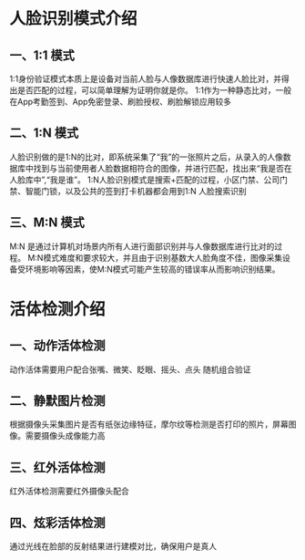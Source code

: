 # 人脸识别模式介绍

## 一、1:1 模式
  1:1身份验证模式本质上是设备对当前人脸与人像数据库进行快速人脸比对，并得出是否匹配的过程，可以简单理解为证明你就是你。
  1:1作为一种静态比对，一般在App考勤签到、App免密登录、刷脸授权、刷脸解锁应用较多
## 二、1:N 模式
  人脸识别做的是1:N的比对，即系统采集了“我”的一张照片之后，从录入的人像数据库中找到与当前使用者人脸数据相符合的图像，并进行匹配，找出来“我是否在人脸库中”,“我是谁”。
  1:N人脸识别模式是搜索+匹配的过程，小区门禁、公司门禁、智能门锁，以及公共的签到打卡机器都会用到1:N 人脸搜索识别
## 三、M:N 模式
  M:N 是通过计算机对场景内所有人进行面部识别并与人像数据库进行比对的过程。
  M:N模式难度和要求较大，并且由于识别基数大人脸角度不佳，图像采集设备受环境影响等因素，使M:N模式可能产生较高的错误率从而影响识别结果。


# 活体检测介绍

## 一、动作活体检测
   动作活体需要用户配合张嘴、微笑、眨眼、摇头、点头 随机组合验证
## 二、静默图片检测
   根据摄像头采集图片是否有纸张边缘特征，摩尔纹等检测是否打印的照片，屏幕图像。需要摄像头成像能力高
## 三、红外活体检测
   红外活体检测需要红外摄像头配合
## 四、炫彩活体检测
   通过光线在脸部的反射结果进行建模对比，确保用户是真人








